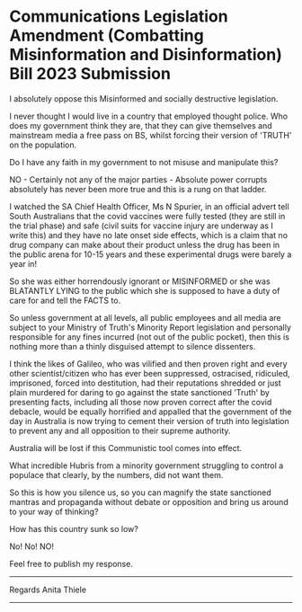 # Communications Legislation Amendment (Combatting Misinformation and Disinformation) Bill 2023 Submission

I absolutely oppose this Misinformed and socially destructive legislation.

I never thought I would live in a country that employed thought police. Who does my government think they are, that they
can give themselves and mainstream media a free pass on BS, whilst forcing their version of 'TRUTH' on the population.

Do I have any faith in my government to not misuse and manipulate this?

NO - Certainly not any of the major parties - Absolute power corrupts absolutely has never been more true and this is a rung on
that ladder.

I watched the SA Chief Health Officer, Ms N Spurier, in an official advert tell South Australians that the covid vaccines were
fully tested (they are still in the trial phase) and safe (civil suits for vaccine injury are underway as I write this) and they have no
late onset side effects, which is a claim that no drug company can make about their product unless the drug has been in the public
arena for 10-15 years and these experimental drugs were barely a year in!

So she was either horrendously ignorant or MISINFORMED or she was BLATANTLY LYING to the public which she is
supposed to have a duty of care for and tell the FACTS to.

So unless government at all levels, all public employees and all media are subject to your Ministry of Truth's Minority Report
legislation and personally responsible for any fines incurred (not out of the public pocket), then this is nothing more than a thinly
disguised attempt to silence dissenters.

I think the likes of Galileo, who was vilified and then proven right and every other scientist/citizen who has ever been suppressed,
ostracised, ridiculed, imprisoned, forced into destitution, had their reputations shredded or just plain murdered for daring to go
against the state sanctioned 'Truth' by presenting facts, including all those now proven correct after the covid debacle, would be
equally horrified and appalled that the government of the day in Australia is now trying to cement their version of truth into
legislation to prevent any and all opposition to their supreme authority.

Australia will be lost if this Communistic tool comes into effect.

What incredible Hubris from a minority government struggling to control a populace that clearly, by the numbers, did not want
them.

So this is how you silence us, so you can magnify the state sanctioned mantras and propaganda without debate or opposition and
bring us around to your way of thinking?

How has this country sunk so low?

No! No! NO!

Feel free to publish my response.


-----

Regards
Anita Thiele


-----

